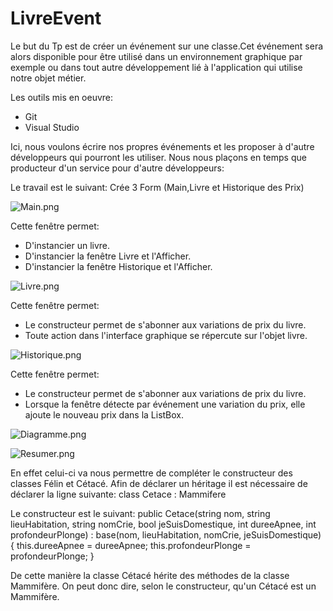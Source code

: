 # LivreEvent
Le but du Tp est de créer un événement sur une classe.Cet événement sera alors disponible pour être utilisé dans un environnement graphique par exemple ou dans tout autre développement lié à l'application qui utilise notre objet métier.

Les outils mis en oeuvre:
* Git
* Visual Studio

Ici, nous voulons écrire nos propres événements et les proposer à d'autre développeurs qui pourront les utiliser. Nous nous plaçons en temps que producteur d'un service pour d'autre développeurs:

Le travail est le suivant:
Crée 3 Form (Main,Livre et Historique des Prix)

![Main.png](http://image.noelshack.com/fichiers/2019/14/6/1554571360-capture20.png)

Cette fenêtre permet: 
* D'instancier un livre.
* D'instancier la fenêtre Livre et l'Afficher.
* D'instancier la fenêtre Historique et l'Afficher.

![Livre.png](http://image.noelshack.com/fichiers/2019/14/6/1554571367-capture21.png)

Cette fenêtre permet: 
* Le constructeur permet de s'abonner aux variations de prix du livre.
* Toute action dans l'interface graphique se répercute sur l'objet livre.

![Historique.png](http://image.noelshack.com/fichiers/2019/14/6/1554571372-capture22.png)

Cette fenêtre permet:
* Le constructeur permet de s'abonner aux variations de prix du livre.
* Lorsque la fenêtre détecte par événement une variation du prix, elle ajoute le nouveau prix dans la ListBox.


![Diagramme.png](http://image.noelshack.com/fichiers/2019/14/6/1554575331-capture50.png)

![Resumer.png](http://image.noelshack.com/fichiers/2019/14/6/1554575340-capture51.png)

En effet celui-ci va nous permettre de compléter le constructeur des classes Félin et Cétacé.
Afin de déclarer un héritage il est nécessaire de déclarer la ligne suivante:
class Cetace : Mammifere


Le constructeur est le suivant:
public Cetace(string nom, string lieuHabitation, string nomCrie, bool jeSuisDomestique, int dureeApnee, int profondeurPlonge)
  : base(nom, lieuHabitation, nomCrie, jeSuisDomestique)
{
  this.dureeApnee = dureeApnee;
  this.profondeurPlonge = profondeurPlonge;
}


De cette manière la classe Cétacé hérite des méthodes de la classe Mammifère.
On peut donc dire, selon le constructeur, qu'un Cétacé est un Mammifère.
